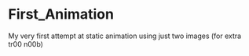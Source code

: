# First_Animation

My very first attempt at static animation using just two images (for extra tr00 n00b)
